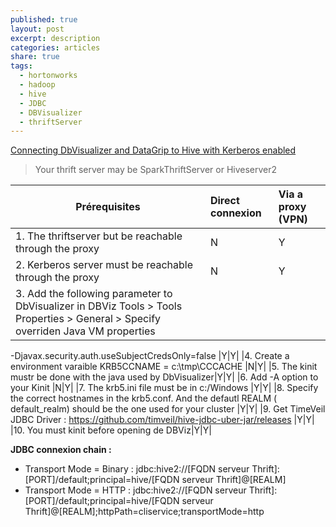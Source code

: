 ```yaml
---
published: true
layout: post
excerpt: description
categories: articles
share: true
tags:
  - hortonworks
  - hadoop
  - hive
  - JDBC
  - DBVisualizer
  - thriftServer
---
```

[Connecting DbVisualizer and DataGrip to Hive with Kerberos enabled](https://community.hortonworks.com/articles/73458/connecting-dbvisualizer-and-datagrip-to-hive-with.html)

> Your thrift server may be SparkThriftServer or Hiveserver2

| Prérequisites | Direct connexion | Via  a proxy (VPN) |
|--------|:-------|:--------|
|1. The thriftserver but be reachable through the proxy|N|Y|
|2. Kerberos server must be reachable  through the proxy|N|Y|
|3. Add the following parameter to DbVisualizer in DBViz Tools > Tools Properties > General > Specify overriden Java VM properties
-Djavax.security.auth.useSubjectCredsOnly=false
|Y|Y|
|4. Create a environment varaible KRB5CCNAME = c:\tmp\CCCACHE |N|Y|
|5. The kinit mustr be done with the java used by DbVisualizer|Y|Y|
|6. Add -A option to your Kinit |N|Y|
|7. The krb5.ini file must be in c:/Windows |Y|Y|
|8. Specify the correct hostnames in the krb5.conf. And the defautl REALM ( default_realm) should be the one used for your cluster |Y|Y|
|9. Get TimeVeil JDBC Driver : https://github.com/timveil/hive-jdbc-uber-jar/releases |Y|Y|
|10. You must kinit before opening de DBViz|Y|Y|



**JDBC connexion chain :**
- Transport Mode = Binary : jdbc:hive2://[FQDN serveur Thrift]:[PORT]/default;principal=hive/[FQDN serveur Thrift]@[REALM]
- Transport Mode = HTTP : jdbc:hive2://[FQDN serveur Thrift]:[PORT]/default;principal=hive/[FQDN serveur Thrift]@[REALM];httpPath=cliservice;transportMode=http






